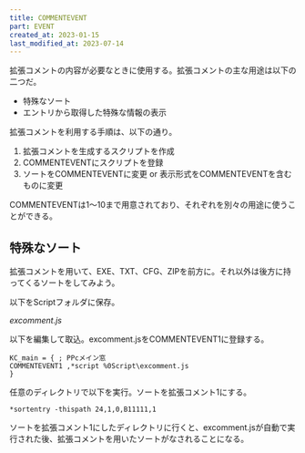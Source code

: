 ```yaml
---
title: COMMENTEVENT
part: EVENT
created_at: 2023-01-15
last_modified_at: 2023-07-14
---
```


拡張コメントの内容が必要なときに使用する。拡張コメントの主な用途は以下の二つだ。

- 特殊なソート
- エントリから取得した特殊な情報の表示

拡張コメントを利用する手順は、以下の通り。

1. 拡張コメントを生成するスクリプトを作成
2. COMMENTEVENTにスクリプトを登録
3. ソートをCOMMENTEVENTに変更 or 表示形式をCOMMENTEVENTを含むものに変更

COMMENTEVENTは1～10まで用意されており、それぞれを別々の用途に使うことができる。

## 特殊なソート

拡張コメントを用いて、EXE、TXT、CFG、ZIPを前方に。それ以外は後方に持ってくるソートをしてみよう。

以下をScriptフォルダに保存。

_excomment.js_
<script src="https://gist.github.com/tukasa/a5be598bfcd5508a8942cbbbc41c9549.js"></script>

以下を編集して取込。excomment.jsをCOMMENTEVENT1に登録する。

```text
KC_main = { ; PPcメイン窓
COMMENTEVENT1 ,*script %0Script\excomment.js
}
```

任意のディレクトリで以下を実行。ソートを拡張コメント1にする。

```text
*sortentry -thispath 24,1,0,B11111,1
```

ソートを拡張コメント1にしたディレクトリに行くと、excomment.jsが自動で実行された後、拡張コメントを用いたソートがなされることになる。
